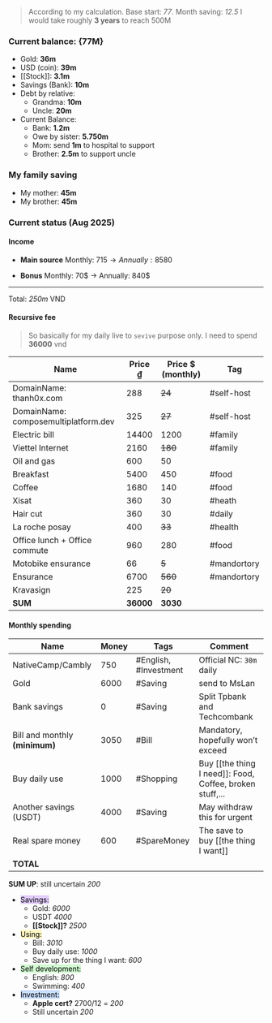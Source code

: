 > According to my calculation.
> Base start: *77*. Month saving: *12.5*
> I would take roughly **3 years** to reach 500M
### Current balance: {77M}

- Gold: **36m**
- USD (coin): **39m**
- [[Stock]]: **3.1m**
- Savings (Bank): **10m**
- Debt by relative:
	- Grandma: **10m**
	- Uncle: **20m**
- Current Balance:
	- Bank: **1.2m**
	- Owe by sister: **5.750m**
	- Mom: send **1m** to hospital to support
	- Brother: **2.5m** to support uncle
### My family saving
- My mother: **45m**
- My brother: **45m**
### Current status (Aug 2025)
#### Income
+ **Main source** Monthly: 715$ →Annually: 8580$
- **Bonus** Monthly: 70$ -> Annually: 840$
---
Total: *250m* VND
#### Recursive fee
> So basically for my daily live to `sevive` purpose only. I need to spend **36000** vnd

| Name                                 | Price ₫   | Price $ (monthly) | Tag         |
| ------------------------------------ | --------- | ----------------- | ----------- |
| DomainName: thanh0x.com              | 288       | ~~24~~            | #self-host  |
| DomainName: composemultiplatform.dev | 325       | ~~27~~            | #self-host  |
| Electric bill                        | 14400     | 1200              | #family     |
| Viettel Internet                     | 2160      | ~~180~~           | #family     |
| Oil and gas                          | 600       | 50                |             |
| Breakfast                            | 5400      | 450               | #food       |
| Coffee                               | 1680      | 140               | #food       |
| Xisat                                | 360       | 30                | #heath      |
| Hair cut                             | 360       | 30                | #daily      |
| La roche posay                       | 400       | ~~33~~            | #health     |
| Office lunch + Office commute        | 960       | 280               | #food       |
| Motobike ensurance                   | 66        | ~~5~~             | #mandortory |
| Ensurance                            | 6700      | ~~560~~           | #mandortory |
| Kravasign                            | 225       | ~~20~~            |             |
| **SUM**                              | **36000** | **3030**          |             |
#### Monthly spending
| Name                           | Money | Tags                  | Comment                                                  |
| ------------------------------ | ----- | --------------------- | -------------------------------------------------------- |
| NativeCamp/Cambly              | 750   | #English, #Investment | Official NC: `30m` daily                                 |
| Gold                           | 6000  | #Saving               | send to MsLan                                            |
| Bank savings                   | 0     | #Saving               | Split Tpbank and Techcombank                             |
| Bill and monthly **(minimum)** | 3050  | #Bill                 | Mandatory, hopefully won’t exceed                        |
| Buy daily use                  | 1000  | #Shopping             | Buy [[the thing I need]]: Food, Coffee, broken stuff,... |
| Another savings (USDT)         | 4000  | #Saving               | May withdraw this for urgent                             |
| Real spare money               | 600   | #SpareMoney           | The save to buy [[the thing I want]]                     |
| **TOTAL**                      |       |                       |                                                          |

**SUM UP**: still uncertain *200*
- <mark style="background: #D2B3FFA6;">Savings:</mark>
	- Gold: *6000*
	- USDT *4000*
	- **[[Stock]]?** *2500*
- <mark style="background: #FFF3A3A6;">Using:</mark>
	- Bill: *3010*
	- Buy daily use: *1000*
	- Save up for the thing I want: *600*
- <mark style="background: #BBFABBA6;">Self development:</mark>
	- English: *800*
	- Swimming: *400*
- <mark style="background: #ADCCFFA6;">Investment:</mark>
	- **Apple cert?** 2700/12 = *200*
	- Still uncertain *200*